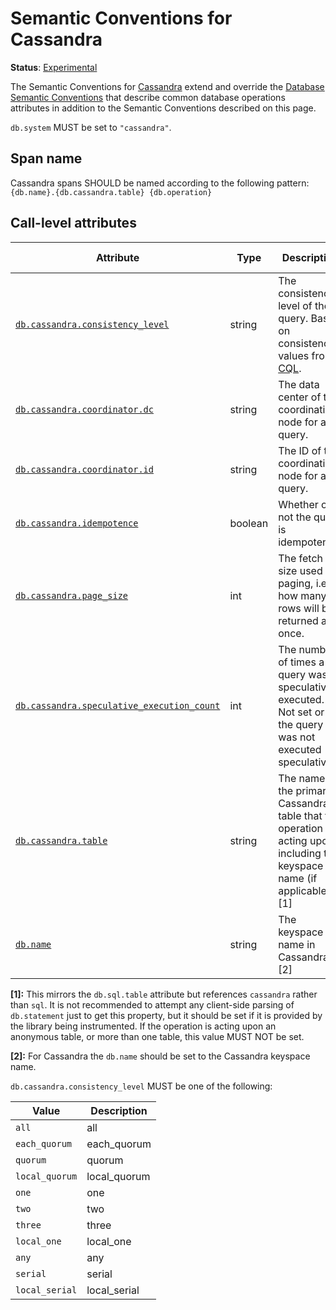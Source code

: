 <!--- Hugo front matter used to generate the website version of this page:
linkTitle: Cassandra
--->

# Semantic Conventions for Cassandra

**Status**: [Experimental][DocumentStatus]

The Semantic Conventions for [Cassandra](https://cassandra.apache.org/) extend and override the [Database Semantic Conventions](database-spans.md)
that describe common database operations attributes in addition to the Semantic Conventions
described on this page.

`db.system` MUST be set to `"cassandra"`.

## Span name

Cassandra spans SHOULD be named according to the following pattern: `{db.name}.{db.cassandra.table} {db.operation}`

## Call-level attributes

<!-- semconv db.cassandra(full,tag=call-level-tech-specific-cassandra) -->
| Attribute  | Type | Description  | Examples  | Requirement Level |
|---|---|---|---|---|
| [`db.cassandra.consistency_level`](../attributes-registry/db.md) | string | The consistency level of the query. Based on consistency values from [CQL](https://docs.datastax.com/en/cassandra-oss/3.0/cassandra/dml/dmlConfigConsistency.html). | `all` | Recommended |
| [`db.cassandra.coordinator.dc`](../attributes-registry/db.md) | string | The data center of the coordinating node for a query. | `us-west-2` | Recommended |
| [`db.cassandra.coordinator.id`](../attributes-registry/db.md) | string | The ID of the coordinating node for a query. | `be13faa2-8574-4d71-926d-27f16cf8a7af` | Recommended |
| [`db.cassandra.idempotence`](../attributes-registry/db.md) | boolean | Whether or not the query is idempotent. |  | Recommended |
| [`db.cassandra.page_size`](../attributes-registry/db.md) | int | The fetch size used for paging, i.e. how many rows will be returned at once. | `5000` | Recommended |
| [`db.cassandra.speculative_execution_count`](../attributes-registry/db.md) | int | The number of times a query was speculatively executed. Not set or `0` if the query was not executed speculatively. | `0`; `2` | Recommended |
| [`db.cassandra.table`](../attributes-registry/db.md) | string | The name of the primary Cassandra table that the operation is acting upon, including the keyspace name (if applicable). [1] | `mytable` | Recommended |
| [`db.name`](../attributes-registry/db.md) | string | The keyspace name in Cassandra. [2] | `mykeyspace` | Conditionally Required: If applicable. |

**[1]:** This mirrors the `db.sql.table` attribute but references `cassandra` rather than `sql`. It is not recommended to attempt any client-side parsing of `db.statement` just to get this property, but it should be set if it is provided by the library being instrumented. If the operation is acting upon an anonymous table, or more than one table, this value MUST NOT be set.

**[2]:** For Cassandra the `db.name` should be set to the Cassandra keyspace name.

`db.cassandra.consistency_level` MUST be one of the following:

| Value  | Description |
|---|---|
| `all` | all |
| `each_quorum` | each_quorum |
| `quorum` | quorum |
| `local_quorum` | local_quorum |
| `one` | one |
| `two` | two |
| `three` | three |
| `local_one` | local_one |
| `any` | any |
| `serial` | serial |
| `local_serial` | local_serial |
<!-- endsemconv -->

[DocumentStatus]: https://github.com/open-telemetry/opentelemetry-specification/tree/v1.26.0/specification/document-status.md
